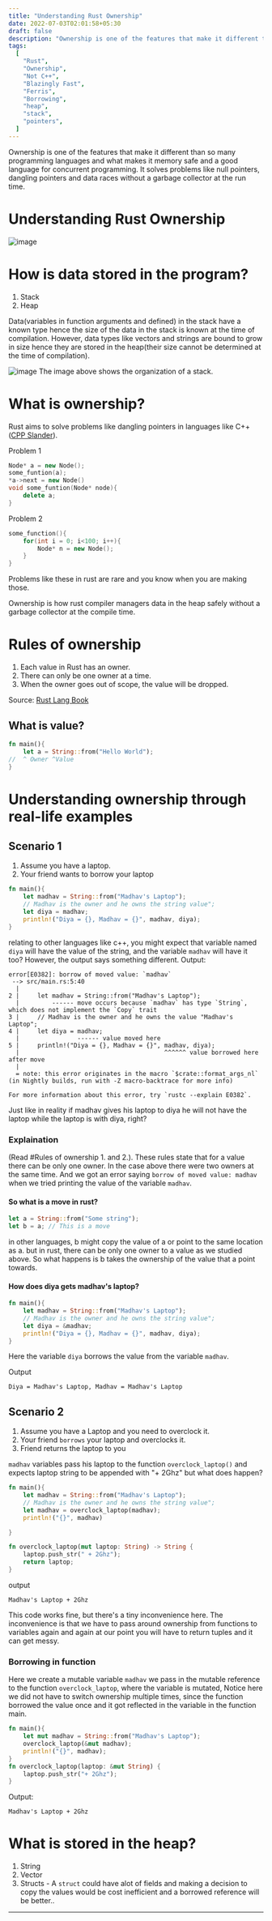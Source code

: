 ```yaml
---
title: "Understanding Rust Ownership"
date: 2022-07-03T02:01:58+05:30
draft: false
description: "Ownership is one of the features that make it different than so many programming languages and what makes it memory safe and a good language for concurrent programming. It solves problems like null pointers, dangling pointers and data races."
tags:
  [
    "Rust",
    "Ownership",
    "Not C++",
    "Blazingly Fast",
    "Ferris",
    "Borrowing",
    "heap",
    "stack",
    "pointers",
  ]
---
```


Ownership is one of the features that make it different than so many programming languages and what makes it memory safe and a good language for concurrent programming. It solves problems like null pointers, dangling pointers and data races without a garbage collector at the run time.

# Understanding Rust Ownership

![image](https://i.imgur.com/j5Pxkuu.jpg)

# How is data stored in the program?

1. Stack
2. Heap

Data(variables in function arguments and defined) in the stack have a known type hence the size of the data in the stack is known at the time of compilation. However, data types like vectors and strings are bound to grow in size hence they are stored in the heap(their size cannot be determined at the time of compilation).

![image](https://i.imgur.com/jiQn04E.png)
The image above shows the organization of a stack.

# What is ownership?

Rust aims to solve problems like dangling pointers in languages like C++([CPP Slander](https://www.youtube.com/watch?v=Nq5ZbOOJGwg)).

Problem 1

```c++
Node* a = new Node();
some_funtion(a);
*a->next = new Node()
void some_funtion(Node* node){
    delete a;
}
```

Problem 2

```cpp
some_function(){
    for(int i = 0; i<100; i++){
        Node* n = new Node();
    }
}
```

Problems like these in rust are rare and you know when you are making those.

Ownership is how rust compiler managers data in the heap safely without a garbage collector at the compile time.

# Rules of ownership

1. Each value in Rust has an owner.
2. There can only be one owner at a time.
3. When the owner goes out of scope, the value will be dropped.

Source: [Rust Lang Book](https://doc.rust-lang.org/book/title-page.html)

## What is value?

```rust
fn main(){
    let a = String::from("Hello World");
//  ^ Owner ^Value
}
```

# Understanding ownership through real-life examples

## Scenario 1

1. Assume you have a laptop.
2. Your friend wants to borrow your laptop

```rust
fn main(){
    let madhav = String::from("Madhav's Laptop");
    // Madhav is the owner and he owns the string value";
    let diya = madhav;
    println!("Diya = {}, Madhav = {}", madhav, diya);
}
```

relating to other languages like c++, you might expect that variable named `diya` will have the value of the string, and the variable `madhav` will have it too? However, the output says something different.
Output:

```
error[E0382]: borrow of moved value: `madhav`
 --> src/main.rs:5:40
  |
2 |     let madhav = String::from("Madhav's Laptop");
  |         ------ move occurs because `madhav` has type `String`, which does not implement the `Copy` trait
3 |     // Madhav is the owner and he owns the value "Madhav's Laptop";
4 |     let diya = madhav;
  |                ------ value moved here
5 |     println!("Diya = {}, Madhav = {}", madhav, diya);
  |                                        ^^^^^^ value borrowed here after move
  |
  = note: this error originates in the macro `$crate::format_args_nl` (in Nightly builds, run with -Z macro-backtrace for more info)

For more information about this error, try `rustc --explain E0382`.
```

Just like in reality if madhav gives his laptop to diya he will not have the laptop while the laptop is with diya, right?

### Explaination

(Read #Rules of ownership 1. and 2.). These rules state that for a value there can be only one owner. In the case above there were two owners at the same time. And we got an error saying `borrow of moved value: madhav` when we tried printing the value of the variable `madhav`.

#### So what is a move in rust?

```rust
let a = String::from("Some string");
let b = a; // This is a move
```

in other languages, b might copy the value of a or point to the same location as a. but in rust, there can be only one owner to a value as we studied above. So what happens is b takes the ownership of the value that a point towards.

#### How does diya gets madhav's laptop?

```rust
fn main(){
    let madhav = String::from("Madhav's Laptop");
    // Madhav is the owner and he owns the string value";
    let diya = &madhav;
    println!("Diya = {}, Madhav = {}", madhav, diya);
}
```

Here the variable `diya` borrows the value from the variable `madhav`.

Output

```
Diya = Madhav's Laptop, Madhav = Madhav's Laptop
```

## Scenario 2

1. Assume you have a Laptop and you need to overclock it.
2. Your friend `borrows` your laptop and overclocks it.
3. Friend returns the laptop to you

`madhav` variables pass his laptop to the function `overclock_laptop()` and expects laptop string to be appended with "+ 2Ghz" but what does happen?

```rust
fn main(){
    let madhav = String::from("Madhav's Laptop");
    // Madhav is the owner and he owns the string value";
    let madhav = overclock_laptop(madhav);
    println!("{}", madhav)

}

fn overclock_laptop(mut laptop: String) -> String {
    laptop.push_str(" + 2Ghz");
    return laptop;
}
```

output

```
Madhav's Laptop + 2Ghz
```

This code works fine, but there's a tiny inconvenience here. The inconvenience is that we have to pass around ownership from functions to variables again and again at our point you will have to return tuples and it can get messy.

### Borrowing in function

Here we create a mutable variable `madhav` we pass in the mutable reference to the function `overclock_laptop`, where the variable is mutated, Notice here we did not have to switch ownership multiple times, since the function borrowed the value once and it got reflected in the variable in the function main.

```rust
fn main(){
    let mut madhav = String::from("Madhav's Laptop");
    overclock_laptop(&mut madhav);
    println!("{}", madhav);
}
fn overclock_laptop(laptop: &mut String) {
    laptop.push_str("+ 2Ghz");
}
```

Output:

```
Madhav's Laptop + 2Ghz
```

# What is stored in the heap?

1. String
2. Vector
3. Structs - A `struct` could have alot of fields and making a decision to copy the values would be cost inefficient and a borrowed reference will be better..

---
